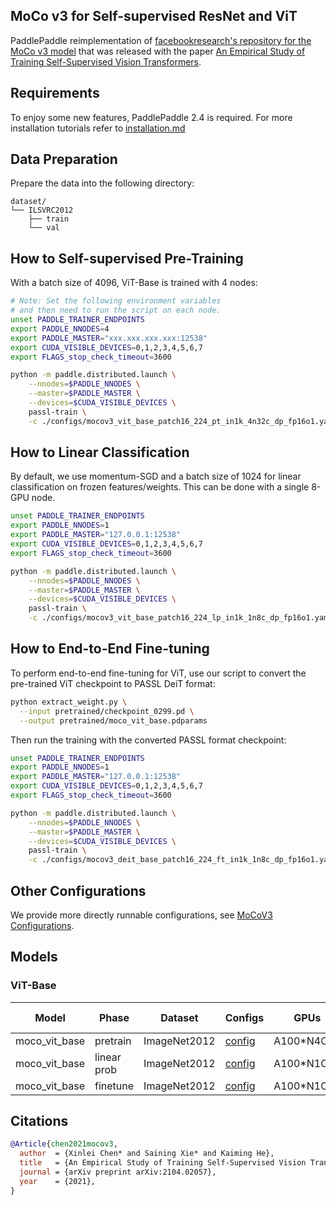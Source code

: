 ## MoCo v3 for Self-supervised ResNet and ViT


PaddlePaddle reimplementation of [facebookresearch's repository for the MoCo v3 model](https://github.com/facebookresearch/moco-v3) that was released with the paper [An Empirical Study of Training Self-Supervised Vision Transformers](https://arxiv.org/abs/2104.02057).

## Requirements
To enjoy some new features, PaddlePaddle 2.4 is required. For more installation tutorials
refer to [installation.md](../../../tutorials/get_started/installation.md)

## Data Preparation

Prepare the data into the following directory:
```text
dataset/
└── ILSVRC2012
    ├── train
    └── val
```


## How to Self-supervised Pre-Training

With a batch size of 4096, ViT-Base is trained with 4 nodes:

```bash
# Note: Set the following environment variables
# and then need to run the script on each node.
unset PADDLE_TRAINER_ENDPOINTS
export PADDLE_NNODES=4
export PADDLE_MASTER="xxx.xxx.xxx.xxx:12538"
export CUDA_VISIBLE_DEVICES=0,1,2,3,4,5,6,7
export FLAGS_stop_check_timeout=3600

python -m paddle.distributed.launch \
    --nnodes=$PADDLE_NNODES \
    --master=$PADDLE_MASTER \
    --devices=$CUDA_VISIBLE_DEVICES \
    passl-train \
    -c ./configs/mocov3_vit_base_patch16_224_pt_in1k_4n32c_dp_fp16o1.yaml
```

## How to Linear Classification

By default, we use momentum-SGD and a batch size of 1024 for linear classification on frozen features/weights. This can be done with a single 8-GPU node.

```bash
unset PADDLE_TRAINER_ENDPOINTS
export PADDLE_NNODES=1
export PADDLE_MASTER="127.0.0.1:12538"
export CUDA_VISIBLE_DEVICES=0,1,2,3,4,5,6,7
export FLAGS_stop_check_timeout=3600

python -m paddle.distributed.launch \
    --nnodes=$PADDLE_NNODES \
    --master=$PADDLE_MASTER \
    --devices=$CUDA_VISIBLE_DEVICES \
    passl-train \
    -c ./configs/mocov3_vit_base_patch16_224_lp_in1k_1n8c_dp_fp16o1.yaml
```

## How to End-to-End Fine-tuning
To perform end-to-end fine-tuning for ViT, use our script to convert the pre-trained ViT checkpoint to PASSL DeiT format:

```bash
python extract_weight.py \
  --input pretrained/checkpoint_0299.pd \
  --output pretrained/moco_vit_base.pdparams
```

Then run the training with the converted PASSL format checkpoint:

```bash
unset PADDLE_TRAINER_ENDPOINTS
export PADDLE_NNODES=1
export PADDLE_MASTER="127.0.0.1:12538"
export CUDA_VISIBLE_DEVICES=0,1,2,3,4,5,6,7
export FLAGS_stop_check_timeout=3600

python -m paddle.distributed.launch \
    --nnodes=$PADDLE_NNODES \
    --master=$PADDLE_MASTER \
    --devices=$CUDA_VISIBLE_DEVICES \
    passl-train \
    -c ./configs/mocov3_deit_base_patch16_224_ft_in1k_1n8c_dp_fp16o1.yaml
```

## Other Configurations
We provide more directly runnable configurations, see [MoCoV3 Configurations](./configs/).

## Models

### ViT-Base
| Model         | Phase       | Dataset      | Configs                                                      | GPUs       | Epochs | Top1 Acc | Checkpoint                                                   |
| ------------- | ----------- | ------------ | ------------------------------------------------------------ | ---------- | ------ | -------- | ------------------------------------------------------------ |
| moco_vit_base | pretrain    | ImageNet2012 | [config](./configs/mocov3_vit_base_patch16_224_pt_in1k_4n32c_dp_fp16o1.yaml) | A100*N4C32 | 300    | -        | [download](https://plsc.bj.bcebos.com/models/mocov3/v2.4/moco_vit_base_in1k_300ep.pd) |
| moco_vit_base | linear prob | ImageNet2012 | [config](./configs/mocov3_vit_base_patch16_224_lp_in1k_1n8c_dp_fp16o1.yaml) | A100*N1C8  | 90     | 0.7662   |                                                              |
| moco_vit_base | finetune    | ImageNet2012 | [config](./configs/DeiT_base_patch16_224_in1k_1n8c_dp_fp16o1.yaml) | A100*N1C8  | 150    | 0.8288   |                                                              |

## Citations

```bibtex
@Article{chen2021mocov3,
  author  = {Xinlei Chen* and Saining Xie* and Kaiming He},
  title   = {An Empirical Study of Training Self-Supervised Vision Transformers},
  journal = {arXiv preprint arXiv:2104.02057},
  year    = {2021},
}
```
